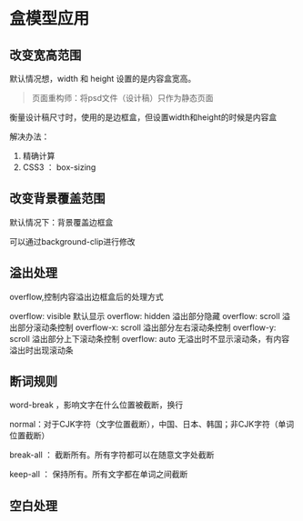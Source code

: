 # 盒模型应用

## 改变宽高范围

默认情况想，width 和 height 设置的是内容盒宽高。

>页面重构师：将psd文件（设计稿）只作为静态页面

衡量设计稿尺寸时，使用的是边框盒，但设置width和height的时候是内容盒

解决办法：
1. 精确计算
2. CSS3 ： box-sizing 

## 改变背景覆盖范围

默认情况下：背景覆盖边框盒

可以通过background-clip进行修改

## 溢出处理

overflow,控制内容溢出边框盒后的处理方式

overflow: visible   默认显示
overflow: hidden    溢出部分隐藏
overflow: scroll    溢出部分滚动条控制
overflow-x: scroll    溢出部分左右滚动条控制
overflow-y: scroll    溢出部分上下滚动条控制
overflow: auto      无溢出时不显示滚动条，有内容溢出时出现滚动条

## 断词规则

word-break ，影响文字在什么位置被截断，换行

normal：对于CJK字符（文字位置截断），中国、日本、韩国；非CJK字符（单词位置截断）

break-all ：    截断所有。所有字符都可以在随意文字处截断

keep-all ：     保持所有。所有文字都在单词之间截断

## 空白处理

